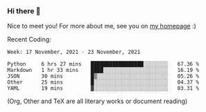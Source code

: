 ### Hi there 👋

Nice to meet you! For more about me, see you on [my homepage](https://jiayipan.me) :)


Recent Coding:
<!--START_SECTION:waka-->
```text
Week: 17 November, 2021 - 23 November, 2021

Python     6 hrs 27 mins   █████████████████░░░░░░░░   67.36 % 
Markdown   1 hr 33 mins    ████░░░░░░░░░░░░░░░░░░░░░   16.19 % 
JSON       30 mins         █▒░░░░░░░░░░░░░░░░░░░░░░░   05.26 % 
Other      25 mins         █░░░░░░░░░░░░░░░░░░░░░░░░   04.37 % 
YAML       19 mins         ▓░░░░░░░░░░░░░░░░░░░░░░░░   03.31 % 
```
<!--END_SECTION:waka-->
(Org, Other and TeX are all literary works or document reading)
